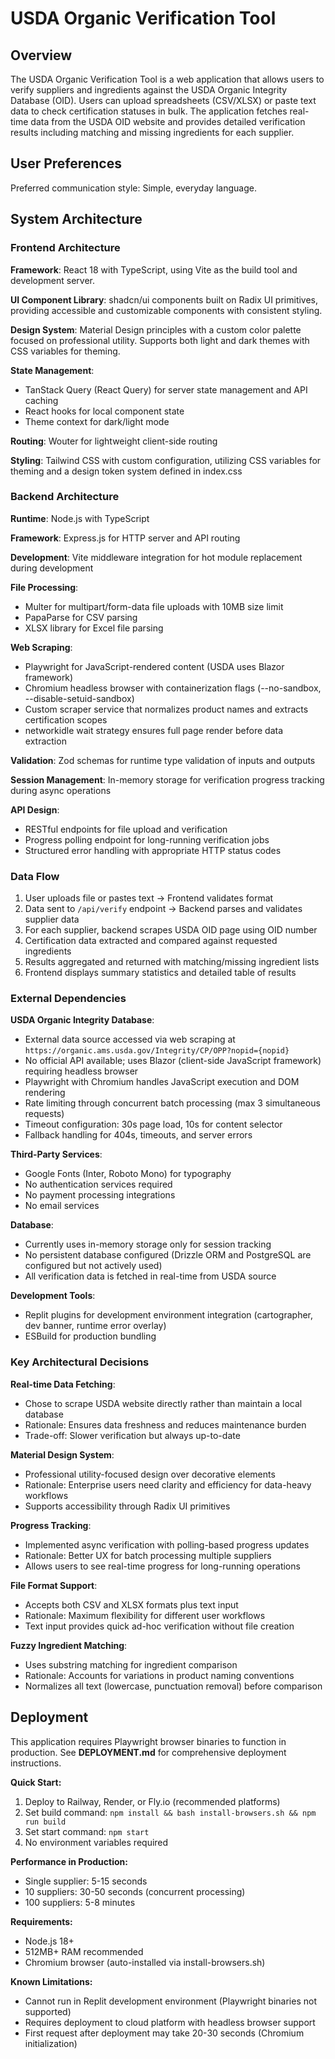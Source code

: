 # USDA Organic Verification Tool

## Overview

The USDA Organic Verification Tool is a web application that allows users to verify suppliers and ingredients against the USDA Organic Integrity Database (OID). Users can upload spreadsheets (CSV/XLSX) or paste text data to check certification statuses in bulk. The application fetches real-time data from the USDA OID website and provides detailed verification results including matching and missing ingredients for each supplier.

## User Preferences

Preferred communication style: Simple, everyday language.

## System Architecture

### Frontend Architecture

**Framework**: React 18 with TypeScript, using Vite as the build tool and development server.

**UI Component Library**: shadcn/ui components built on Radix UI primitives, providing accessible and customizable components with consistent styling.

**Design System**: Material Design principles with a custom color palette focused on professional utility. Supports both light and dark themes with CSS variables for theming.

**State Management**: 
- TanStack Query (React Query) for server state management and API caching
- React hooks for local component state
- Theme context for dark/light mode

**Routing**: Wouter for lightweight client-side routing

**Styling**: Tailwind CSS with custom configuration, utilizing CSS variables for theming and a design token system defined in index.css

### Backend Architecture

**Runtime**: Node.js with TypeScript

**Framework**: Express.js for HTTP server and API routing

**Development**: Vite middleware integration for hot module replacement during development

**File Processing**: 
- Multer for multipart/form-data file uploads with 10MB size limit
- PapaParse for CSV parsing
- XLSX library for Excel file parsing

**Web Scraping**: 
- Playwright for JavaScript-rendered content (USDA uses Blazor framework)
- Chromium headless browser with containerization flags (--no-sandbox, --disable-setuid-sandbox)
- Custom scraper service that normalizes product names and extracts certification scopes
- networkidle wait strategy ensures full page render before data extraction

**Validation**: Zod schemas for runtime type validation of inputs and outputs

**Session Management**: In-memory storage for verification progress tracking during async operations

**API Design**:
- RESTful endpoints for file upload and verification
- Progress polling endpoint for long-running verification jobs
- Structured error handling with appropriate HTTP status codes

### Data Flow

1. User uploads file or pastes text → Frontend validates format
2. Data sent to `/api/verify` endpoint → Backend parses and validates supplier data
3. For each supplier, backend scrapes USDA OID page using OID number
4. Certification data extracted and compared against requested ingredients
5. Results aggregated and returned with matching/missing ingredient lists
6. Frontend displays summary statistics and detailed table of results

### External Dependencies

**USDA Organic Integrity Database**: 
- External data source accessed via web scraping at `https://organic.ams.usda.gov/Integrity/CP/OPP?nopid={nopid}`
- No official API available; uses Blazor (client-side JavaScript framework) requiring headless browser
- Playwright with Chromium handles JavaScript execution and DOM rendering
- Rate limiting through concurrent batch processing (max 3 simultaneous requests)
- Timeout configuration: 30s page load, 10s for content selector
- Fallback handling for 404s, timeouts, and server errors

**Third-Party Services**:
- Google Fonts (Inter, Roboto Mono) for typography
- No authentication services required
- No payment processing integrations
- No email services

**Database**: 
- Currently uses in-memory storage only for session tracking
- No persistent database configured (Drizzle ORM and PostgreSQL are configured but not actively used)
- All verification data is fetched in real-time from USDA source

**Development Tools**:
- Replit plugins for development environment integration (cartographer, dev banner, runtime error overlay)
- ESBuild for production bundling

### Key Architectural Decisions

**Real-time Data Fetching**: 
- Chose to scrape USDA website directly rather than maintain a local database
- Rationale: Ensures data freshness and reduces maintenance burden
- Trade-off: Slower verification but always up-to-date

**Material Design System**: 
- Professional utility-focused design over decorative elements
- Rationale: Enterprise users need clarity and efficiency for data-heavy workflows
- Supports accessibility through Radix UI primitives

**Progress Tracking**: 
- Implemented async verification with polling-based progress updates
- Rationale: Better UX for batch processing multiple suppliers
- Allows users to see real-time progress for long-running operations

**File Format Support**: 
- Accepts both CSV and XLSX formats plus text input
- Rationale: Maximum flexibility for different user workflows
- Text input provides quick ad-hoc verification without file creation

**Fuzzy Ingredient Matching**: 
- Uses substring matching for ingredient comparison
- Rationale: Accounts for variations in product naming conventions
- Normalizes all text (lowercase, punctuation removal) before comparison

## Deployment

This application requires Playwright browser binaries to function in production. See **DEPLOYMENT.md** for comprehensive deployment instructions.

**Quick Start:**
1. Deploy to Railway, Render, or Fly.io (recommended platforms)
2. Set build command: `npm install && bash install-browsers.sh && npm run build`
3. Set start command: `npm start`
4. No environment variables required

**Performance in Production:**
- Single supplier: 5-15 seconds
- 10 suppliers: 30-50 seconds (concurrent processing)
- 100 suppliers: 5-8 minutes

**Requirements:**
- Node.js 18+
- 512MB+ RAM recommended
- Chromium browser (auto-installed via install-browsers.sh)

**Known Limitations:**
- Cannot run in Replit development environment (Playwright binaries not supported)
- Requires deployment to cloud platform with headless browser support
- First request after deployment may take 20-30 seconds (Chromium initialization)